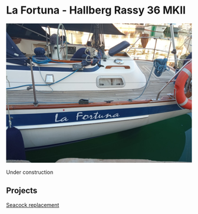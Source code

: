 # La Fortuna - Hallberg Rassy 36 MKII

![LaFortuna](images/lafortuna.jpg)


Under construction

## Projects

[Seacock replacement](projects/seacock-replacement.md)
